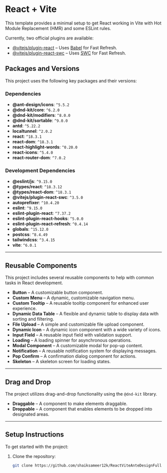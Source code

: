 # React + Vite

This template provides a minimal setup to get React working in Vite with Hot Module Replacement (HMR) and some ESLint rules.

Currently, two official plugins are available:

- [@vitejs/plugin-react](https://github.com/vitejs/vite-plugin-react/blob/main/packages/plugin-react/README.md) – Uses [Babel](https://babeljs.io/) for Fast Refresh.
- [@vitejs/plugin-react-swc](https://github.com/vitejs/vite-plugin-react-swc) – Uses [SWC](https://swc.rs/) for Fast Refresh.

## Packages and Versions

This project uses the following key packages and their versions:

### Dependencies

- **@ant-design/icons**: `^5.5.2`
- **@dnd-kit/core**: `^6.2.0`
- **@dnd-kit/modifiers**: `^8.0.0`
- **@dnd-kit/sortable**: `^9.0.0`
- **antd**: `^5.22.2`
- **localtunnel**: `^2.0.2`
- **react**: `^18.3.1`
- **react-dom**: `^18.3.1`
- **react-highlight-words**: `^0.20.0`
- **react-icons**: `^5.4.0`
- **react-router-dom**: `^7.0.2`

### Development Dependencies

- **@eslint/js**: `^9.15.0`
- **@types/react**: `^18.3.12`
- **@types/react-dom**: `^18.3.1`
- **@vitejs/plugin-react-swc**: `^3.5.0`
- **autoprefixer**: `^10.4.20`
- **eslint**: `^9.15.0`
- **eslint-plugin-react**: `^7.37.2`
- **eslint-plugin-react-hooks**: `^5.0.0`
- **eslint-plugin-react-refresh**: `^0.4.14`
- **globals**: `^15.12.0`
- **postcss**: `^8.4.49`
- **tailwindcss**: `^3.4.15`
- **vite**: `^6.0.1`

---

## Reusable Components

This project includes several reusable components to help with common tasks in React development.

- **Button** – A customizable button component.
- **Custom Menu** – A dynamic, customizable navigation menu.
- **Custom Tooltip** – A reusable tooltip component for enhanced user experience.
- **Dynamic Data Table** – A flexible and dynamic table to display data with sorting and filtering.
- **File Upload** – A simple and customizable file upload component.
- **Dynamic Icon** – A dynamic icon component with a wide variety of icons.
- **Input Field** – A reusable input field with validation support.
- **Loading** – A loading spinner for asynchronous operations.
- **Modal Component** – A customizable modal for pop-up content.
- **Notification** – A reusable notification system for displaying messages.
- **Pop Confirm** – A confirmation dialog component for actions.
- **Skeleton** – A skeleton screen for loading states.

---

## Drag and Drop

The project utilizes drag-and-drop functionality using the `@dnd-kit` library.

- **Draggable** – A component to make elements draggable.
- **Droppable** – A component that enables elements to be dropped into designated areas.

---

## Setup Instructions

To get started with the project:

1. Clone the repository:
   ```bash
   git clone https://github.com/shaiksameer12k/ReactViteAnteDesignFullProjectSetup.git
